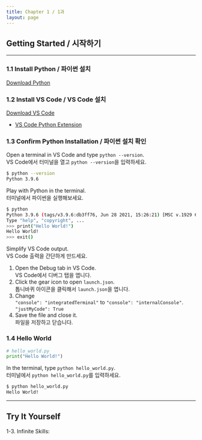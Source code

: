 ```yaml
---
title: Chapter 1 / 1과
layout: page
---
```


## Getting Started / 시작하기

---

### 1.1 Install Python / 파이썬 설치

[Download Python](https://www.python.org/downloads/)

### 1.2 Install VS Code / VS Code 설치

[Download VS Code](https://code.visualstudio.com/download)

- [VS Code Python Extension](https://marketplace.visualstudio.com/items?itemName=ms-python.python)

### 1.3 Confirm Python Installation / 파이썬 설치 확인

Open a terminal in VS Code and type `python --version`.<br>
VS Code에서 터미널을 열고 `python --version`을 입력하세요.

```bash
$ python --version
Python 3.9.6
```

Play with Python in the terminal.<br>
터미널에서 파이썬을 실행해보세요.

```bash
$ python
Python 3.9.6 (tags/v3.9.6:db3ff76, Jun 28 2021, 15:26:21) [MSC v.1929 64 bit (AMD64)] on win32
Type "help", "copyright", ...
>>> print("Hello World!")
Hello World!
>>> exit()
```

Simplify VS Code output.<br>
VS Code 출력을 간단하게 만드세요.

1. Open the Debug tab in VS Code.<br>
   VS Code에서 디버그 탭을 엽니다.
2. Click the gear icon to open `launch.json`.<br>
   톱니바퀴 아이콘을 클릭해서 `launch.json`을 엽니다.
3. Change<br>
   `"console": "integratedTerminal"` to `"console": "internalConsole"`.<br>
   `"justMyCode": True`
4. Save the file and close it.<br>
   파일을 저장하고 닫습니다.

### 1.4 Hello World

```python
# hello_world.py
print("Hello World!")
```

In the terminal, type `python hello_world.py`.<br>
터미널에서 `python hello_world.py`를 입력하세요.

```bash
$ python hello_world.py
Hello World!
```

---

## Try It Yourself

1-3. Infinite Skills:
